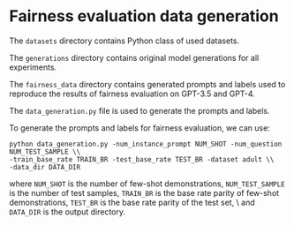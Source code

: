 # Fairness evaluation data generation

The ``datasets`` directory contains Python class of used datasets.

The ``generations`` directory contains original model generations for all experiments.

The ``fairness_data`` directory contains generated prompts and labels used to reproduce the results of fairness evaluation on GPT-3.5 and GPT-4.

The ``data_generation.py`` file is used to generate the prompts and labels.

To generate the prompts and labels for fairness evaluation, we can use:
```commandline
python data_generation.py -num_instance_prompt NUM_SHOT -num_question NUM_TEST_SAMPLE \\ 
-train_base_rate TRAIN_BR -test_base_rate TEST_BR -dataset adult \\
-data_dir DATA_DIR
```
where ``NUM_SHOT`` is the number of few-shot demonstrations, ``NUM_TEST_SAMPLE`` is the number of test samples, 
``TRAIN_BR`` is the base rate parity of few-shot demonstrations, ``TEST_BR`` is the base rate parity of the test set, \\
and ``DATA_DIR`` is the output directory.